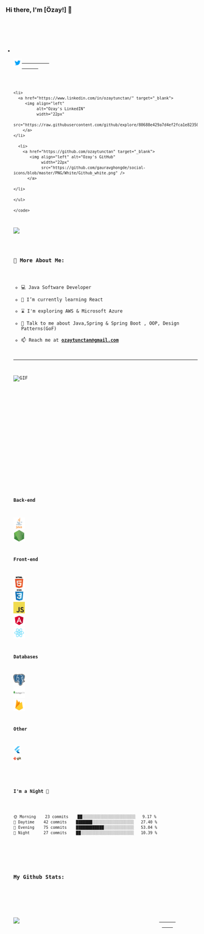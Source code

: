 ### Hi there, I'm [Özay!] 👋


<code>
  <ul styles="display:flex;flex-flow:row wrap; list-style:none">
    <li>
      <a href="https://twitter.com/ozaytunctan" target="_blank">
          <img align="left"  
                alt="Ozay TUNÇTAN | Twitter" 
                width="22px"
                src="https://raw.githubusercontent.com/github/explore/80688e429a7d4ef2fca1e82350fe8e3517d3494d/topics/twitter/twitter.png" />
      </a>
    </li>

    <li>
      <a href="https://www.linkedin.com/in/ozaytunctan/" target="_blank">
         <img align="left" 
              alt="Ozay's LinkedIN"
              width="22px" 
              src="https://raw.githubusercontent.com/github/explore/80688e429a7d4ef2fca1e82350fe8e3517d3494d/topics/linkedin/linkedin.png"/>
        </a>
    </li>

      <li>
        <a href="https://github.com/ozaytunctan" target="_blank">
           <img align="left" alt="Ozay's GitHub" 
                width="22px" 
                src="https://github.com/gauravghongde/social-icons/blob/master/PNG/White/Github_white.png" />
          </a>
    
    </li>

    </ul>

    </code>
    



![](https://komarev.com/ghpvc/?username=ozaytunctan)
<br />

  ### 🧐 More About Me:
  
- 💻 Java Software Developer
- 📝 I’m currently learning React 
- ⌛ I'm exploring AWS & Microsoft Azure
- 💬 Talk to me about Java,Spring & Spring Boot , OOP, Design Patterns(GoF)
- 📫 Reach me at  **ozaytunctan@gmail.com**

 
 ---

 <img align="right" alt="GIF" src="https://github.com/ozaytunctan/user-content/blob/master/profile.gif?raw=true" width="500" height="320" />
 
**Back-end**

<code><img height="30" src="https://raw.githubusercontent.com/github/explore/80688e429a7d4ef2fca1e82350fe8e3517d3494d/topics/java/java.png"></code>
<code><img height="30" src="https://raw.githubusercontent.com/github/explore/80688e429a7d4ef2fca1e82350fe8e3517d3494d/topics/nodejs/nodejs.png"></code>

**Front-end**

<code><img height="30" src="https://raw.githubusercontent.com/github/explore/80688e429a7d4ef2fca1e82350fe8e3517d3494d/topics/html/html.png"></code>
<code><img height="30" src="https://raw.githubusercontent.com/github/explore/80688e429a7d4ef2fca1e82350fe8e3517d3494d/topics/css/css.png"></code>
<code><img height="30" src="https://raw.githubusercontent.com/github/explore/80688e429a7d4ef2fca1e82350fe8e3517d3494d/topics/javascript/javascript.png"></code>
<code><img height="30" src="https://raw.githubusercontent.com/github/explore/80688e429a7d4ef2fca1e82350fe8e3517d3494d/topics/angular/angular.png"></code>
<code><img height="30" src="https://raw.githubusercontent.com/github/explore/80688e429a7d4ef2fca1e82350fe8e3517d3494d/topics/react/react.png"></code>

**Databases**

<code><img height="30" src="https://raw.githubusercontent.com/github/explore/80688e429a7d4ef2fca1e82350fe8e3517d3494d/topics/postgresql/postgresql.png"></code>
<code><img height="30" src="https://raw.githubusercontent.com/github/explore/80688e429a7d4ef2fca1e82350fe8e3517d3494d/topics/mongodb/mongodb.png"></code>
<code><img height="30" src="https://raw.githubusercontent.com/github/explore/80688e429a7d4ef2fca1e82350fe8e3517d3494d/topics/firebase/firebase.png"></code>

**Other**

<code><img height="20" src="https://raw.githubusercontent.com/github/explore/80688e429a7d4ef2fca1e82350fe8e3517d3494d/topics/flutter/flutter.png"></code>
<code><img height="20" src="https://raw.githubusercontent.com/github/explore/80688e429a7d4ef2fca1e82350fe8e3517d3494d/topics/git/git.png"></code>

<!--START_SECTION:waka-->
**I'm a Night 🦉**
```text

🌞 Morning    23 commits    ██░░░░░░░░░░░░░░░░░░░░░░░   9.17 %
🌆 Daytime    42 commits    ███████░░░░░░░░░░░░░░░░░░   27.40 % 
🌃 Evening    75 commits    ████████████░░░░░░░░░░░░░   53.04 % 
🌙 Night      27 commits    ██░░░░░░░░░░░░░░░░░░░░░░░   10.39 %

```
<!--END_SECTION:waka-->



<!-- TODO-IST:START -->
### My Github Stats:
<!-- TODO-IST:END -->

  <div align=center>
    <a href="https://github.com/anuraghazra/github-readme-stats">
      <img width=325 align="left" src="https://github-readme-stats.vercel.app/api/top-langs/?username=ozaytunctan" />
    </a>
  </div>

 <!--📈 my github stats
<p align="center"> <img src="https://github-readme-stats.vercel.app/api?username=ozaytunctan&show_icons=true&theme=gotham" alt="ozaytunctan" />
-->
